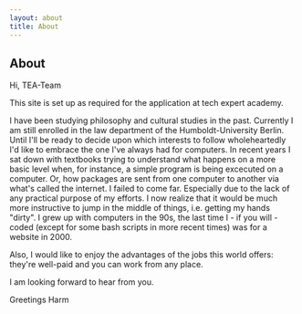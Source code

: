```yaml
---
layout: about
title: About
---
```


## About

Hi, TEA-Team

This site is set up as required for the application at tech expert academy.

I have been studying philosophy and cultural studies in the past. Currently I am still enrolled in the law department of the Humboldt-University Berlin.
Until I'll be ready to decide upon which interests to follow wholeheartedly I'd like to embrace the one I've always had for computers. In recent years I sat down with textbooks trying to understand what happens on a more basic level when, for instance, a simple program is being excecuted on a computer. Or, how packages are sent from one computer to another via what's called the internet. I failed to come far. Especially due to the lack of any practical purpose of my efforts. 
I now realize that it would be much more instructive to jump in the middle of things, i.e. getting my hands "dirty". I grew up with computers in the 90s, the last time I - if you will - coded (except for some bash scripts in more recent times) was for a website in 2000. 

Also, I would like to enjoy the advantages of the jobs this world offers: they're well-paid and you can work from any place.

I am looking forward to hear from you.

Greetings
Harm
